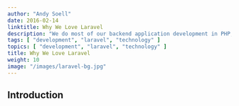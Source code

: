 ```yaml
---
author: "Andy Soell"
date: 2016-02-14
linktitle: Why We Love Laravel
description: "We do most of our backend application development in PHP, and preferably with the Laravel framework. What do we love so much about Laravel? We're glad you asked."
tags: [ "development", "laravel", "technology" ]
topics: [ "development", "laravel", "technology" ]
title: Why We Love Laravel
weight: 10
image: "/images/laravel-bg.jpg"
---
```



## Introduction
